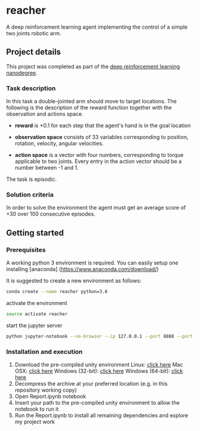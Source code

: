 # reacher
A deep reinforcement learning agent implementing the control of a simple two joints robotic arm.

## Project details
This project was completed as part of the [deep reinforcement learning nanodegree](https://www.udacity.com/course/deep-reinforcement-learning-nanodegree--nd893).

### Task description
In this task a double-jointed arm should move to target locations.
The following is the description of the reward function together with the observation and actions space.
- __reward__ is +0.1 for each step that the agent's hand is in the goal location

- __observation space__ consists of 33 variables corresponding to position, rotation, velocity, angular velocities.

- __action space__ is a vector with four numbers, corresponding to torque applicable to two joints. Every entry in the action vector should be a number between -1 and 1.

The task is episodic.

### Solution criteria
In order to solve the environment the agent must get an average score of +30 over 100 consecutive episodes.

## Getting started
### Prerequisites
A working python 3 environment is required. You can easily setup one installing [anaconda] (https://www.anaconda.com/download/)

It is suggested to create a new environment as follows:
```bash
conda create --name reacher python=3.6
```
activate the environment
```bash
source activate reacher
```
start the jupyter server
```bash
python jupyter-notebook --no-browser --ip 127.0.0.1 --port 8888 --port-retries=0
```
### Installation and execution
1. Download the pre-compiled unity environment
Linux: [click here](https://s3-us-west-1.amazonaws.com/udacity-drlnd/P2/Reacher/one_agent/Reacher_Linux.zip)
Mac OSX: [click here](https://s3-us-west-1.amazonaws.com/udacity-drlnd/P2/Reacher/one_agent/Reacher.app.zip)
Windows (32-bit): [click here](https://s3-us-west-1.amazonaws.com/udacity-drlnd/P2/Reacher/one_agent/Reacher_Windows_x86.zip)
Windows (64-bit): [click here](https://s3-us-west-1.amazonaws.com/udacity-drlnd/P2/Reacher/one_agent/Reacher_Windows_x86_64.zip)
1. Decompress the archive at your preferred location (e.g. in this repository working copy)
1. Open Report.ipynb notebook 
1. Insert your path to the pre-compiled unity environment to allow the notebook to run it
1. Run the Report.ipynb to install all remaining dependencies and explore my project work